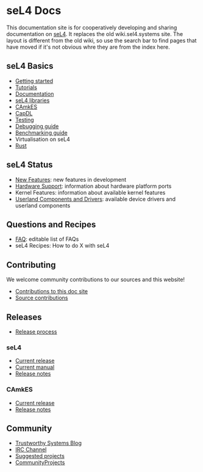 # seL4 Docs
This documentation site is for cooperatively developing and sharing documentation on [seL4](http://sel4.systems).
It replaces the old wiki.sel4.systems site.  The layout is different from the old wiki, so use the search bar 
to find pages that have moved if it's not obvious whre they are from the index here.

## seL4 Basics


- [Getting started](GettingStarted.md)
- [Tutorials](Tutorials)
- [Documentation](Documentation.md)
- [seL4 libraries](SeL4Libraries.md)
- [CAmkES](CAmkES)
- [CapDL](CapDL.md)
- [Testing](Testing.md)
- [Debugging guide](DebuggingGuide.md)
- [Benchmarking guide](BenchmarkingGuide.md)
- Virtualisation on seL4
- [Rust](Rust.md)

## seL4 Status

- [New Features](Status): new features in development
- [Hardware Support](Hardware): information about hardware
      platform ports
- Kernel Features: information about available kernel features
- [Userland Components and Drivers](UserlandComponents): available device drivers and
      userland components

## Questions and Recipes

- [FAQ](FrequentlyAskedQuestions): editable list of FAQs
- seL4 Recipes: How to do X with seL4

## Contributing

We welcome community contributions to our sources and this website!

- [Contributions to this doc site](DocsContributing)
- [Source contributions](Contributing)

## Releases

- [Release process](ReleaseProcess)

### seL4

- [Current release](https://github.com/seL4/seL4/releases/latest)
- [Current manual](http://sel4.systems/Info/Docs/seL4-manual-latest.pdf)
- [Release notes](sel4_release)

### CAmkES

- [Current release](https://github.com/seL4/camkes-tool/releases/latest)
- [Release notes](camkes_release)

## Community

- [Trustworthy Systems Blog](https://research.csiro.au/tsblog)
- [IRC Channel](IRCChannel)
- [Suggested projects](/SuggestedProjects)
- [CommunityProjects](/CommunityProjects)
